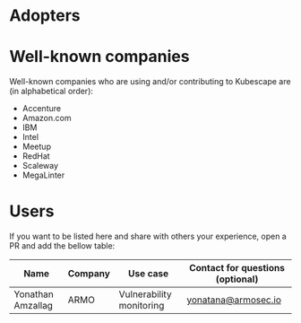 # Adopters

# Well-known companies
Well-known companies who are using and/or contributing to Kubescape are (in alphabetical order):
* Accenture
* Amazon.com
* IBM
* Intel
* Meetup
* RedHat
* Scaleway
* MegaLinter


# Users

If you want to be listed here and share with others your experience, open a PR and add the bellow table:


| Name | Company | Use case | Contact for questions (optional) |
| ---- | ------- | -------- | -------------------------------- |
| Yonathan Amzallag | ARMO | Vulnerability monitoring | yonatana@armosec.io |



